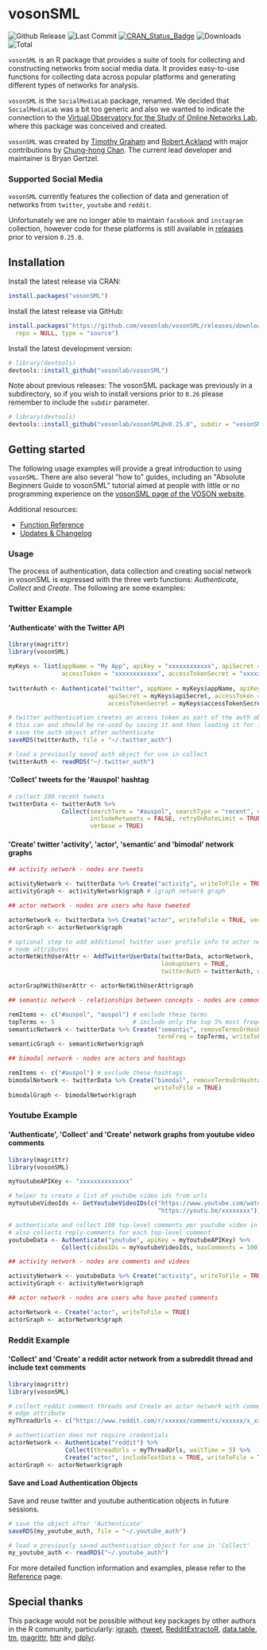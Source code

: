 # vosonSML
![Github Release](https://img.shields.io/github/release-pre/vosonlab/vosonSML.svg?logo=github&colorB=8065ac)
![Last Commit](https://img.shields.io/github/last-commit/vosonlab/vosonSML.svg)
[![CRAN_Status_Badge](https://www.r-pkg.org/badges/version/vosonSML)](https://CRAN.R-project.org/package=vosonSML)
![Downloads](https://cranlogs.r-pkg.org/badges/vosonSML)
![Total](https://cranlogs.r-pkg.org/badges/grand-total/vosonSML)

`vosonSML` is an R package that provides a suite of tools for collecting and constructing networks from social media data. It provides easy-to-use functions for collecting data across popular platforms and generating different types of networks for analysis.

`vosonSML` is the `SocialMediaLab` package, renamed. We decided that `SocialMediaLab` was a bit too generic and also we wanted to indicate the connection to the [Virtual Observatory for the Study of Online Networks Lab](http://vosonlab.net), where this package was conceived and created.

`vosonSML` was created by [Timothy Graham](http://uq.academia.edu/TimGraham) and [Robert Ackland](https://researchers.anu.edu.au/researchers/ackland-rj) with major contributions by [Chung-hong Chan](https://github.com/chainsawriot). The current lead developer and maintainer is Bryan Gertzel.

### Supported Social Media

`vosonSML` currently features the collection of data and generation of networks from `twitter`, `youtube` and `reddit`. 

Unfortunately we are no longer able to maintain `facebook` and `instagram` collection, however code for these platforms is still available in [releases](https://github.com/vosonlab/vosonSML/releases) prior to version `0.25.0`.

## Installation

Install the latest release via CRAN:
```R
install.packages("vosonSML")
```

Install the latest release via GitHub:
```R
install.packages("https://github.com/vosonlab/vosonSML/releases/download/v0.27.2/vosonSML-0.27.2.tar.gz", 
  repo = NULL, type = "source")
```

Install the latest development version:
```R
# library(devtools)
devtools::install_github("vosonlab/vosonSML")
```

Note about previous releases: The vosonSML package was previously in a subdirectory, so if you wish to install versions prior to `0.26` please remember to include the `subdir` parameter.  
```R
# library(devtools)
devtools::install_github("vosonlab/vosonSML@v0.25.0", subdir = "vosonSML")
```

## Getting started

The following usage examples will provide a great introduction to using `vosonSML`. There are also several "how to" guides, including an "Absolute Beginners Guide to vosonSML" tutorial aimed at people with little or no programming experience on the [vosonSML page of the VOSON website](http://vosonlab.net/SocialMediaLab).

Additional resources:
- [Function Reference](https://vosonlab.github.io/vosonSML/reference/index.html)
- [Updates & Changelog](https://vosonlab.github.io/vosonSML/news/index.html)

### Usage

The process of authentication, data collection and creating social network in vosonSML is expressed with the three verb functions: *Authenticate*, *Collect* and *Create*. The following are some examples:

### Twitter Example

#### 'Authenticate' with the Twitter API
```R
library(magrittr)
library(vosonSML)

myKeys <- list(appName = "My App", apiKey = "xxxxxxxxxxxx", apiSecret = "xxxxxxxxxxxx", 
               accessToken = "xxxxxxxxxxxx", accessTokenSecret = "xxxxxxxxxxxx")
  
twitterAuth <- Authenticate("twitter", appName = myKeys$appName, apiKey = myKeys$apiKey, 
                            apiSecret = myKeys$apiSecret, accessToken = myKeys$accessToken,
                            accessTokenSecret = myKeys$accessTokenSecret)

# twitter authentication creates an access token as part of the auth object
# this can and should be re-used by saving it and then loading it for future sessions
# save the auth object after authenticate 
saveRDS(twitterAuth, file = "~/.twitter_auth")

# load a previously saved auth object for use in collect
twitterAuth <- readRDS("~/.twitter_auth")
```

#### 'Collect' tweets for the '#auspol' hashtag
```R
# collect 100 recent tweets
twitterData <- twitterAuth %>%
               Collect(searchTerm = "#auspol", searchType = "recent", numTweets = 100, 
                       includeRetweets = FALSE, retryOnRateLimit = TRUE, writeToFile = TRUE, 
                       verbose = TRUE)
```

#### 'Create' twitter 'activity', 'actor', 'semantic' and 'bimodal' network graphs
```R
## activity network - nodes are tweets

activityNetwork <- twitterData %>% Create("activity", writeToFile = TRUE)
activityGraph <- activityNetwork$graph # igraph network graph

## actor network - nodes are users who have tweeted

actorNetwork <- twitterData %>% Create("actor", writeToFile = TRUE, verbose = TRUE)
actorGraph <- actorNetwork$graph

# optional step to add additional twitter user profile info to actor network graph as 
# node attributes 
actorNetWithUserAttr <- AddTwitterUserData(twitterData, actorNetwork,
                                           lookupUsers = TRUE, 
                                           twitterAuth = twitterAuth, writeToFile = TRUE)

actorGraphWithUserAttr <- actorNetWithUserAttr$graph

## semantic network - relationships between concepts - nodes are common terms, hashtags and actors

remItems <- c("#auspol", "auspol") # exclude these terms
topTerms <- 5                      # include only the top 5% most frequent terms as nodes
semanticNetwork <- twitterData %>% Create("semantic", removeTermsOrHashtags = remItems, 
                                          termFreq = topTerms, writeToFile = TRUE)
semanticGraph <- semanticNetwork$graph

## bimodal network - nodes are actors and hashtags

remItems <- c("#auspol") # exclude these hashtags
bimodalNetwork <- twitterData %>% Create("bimodal", removeTermsOrHashtags = remItems, 
                                         writeToFile = TRUE)
bimodalGraph <- bimodalNetwork$graph
```

### Youtube Example

#### 'Authenticate', 'Collect' and 'Create' network graphs from youtube video comments
```R
library(magrittr)
library(vosonSML)

myYoutubeAPIKey <- "xxxxxxxxxxxxxx"

# helper to create a list of youtube video ids from urls
myYoutubeVideoIds <- GetYoutubeVideoIDs(c("https://www.youtube.com/watch?v=xxxxxxxx",
                                          "https://youtu.be/xxxxxxxx"))

# authenticate and collect 100 top-level comments per youtube video in list
# also collects reply-comments for each top-level comment
youtubeData <- Authenticate("youtube", apiKey = myYoutubeAPIKey) %>%
               Collect(videoIDs = myYoutubeVideoIds, maxComments = 100)

## activity network - nodes are comments and videos

activityNetwork <- youtubeData %>% Create("activity", writeToFile = TRUE)
activityGraph <- activityNetwork$graph

## actor network - nodes are users who have posted comments

actorNetwork <- Create("actor", writeToFile = TRUE)
actorGraph <- actorNetwork$graph                
```

### Reddit Example

#### 'Collect' and 'Create' a reddit actor network from a subreddit thread and include text comments
```R
library(magrittr)
library(vosonSML)

# collect reddit comment threads and Create an actor network with comment text as 
# edge attribute
myThreadUrls <- c("https://www.reddit.com/r/xxxxxx/comments/xxxxxx/x_xxxx_xxxxxxxxx/")

# authentication does not require credentials
actorNetwork <- Authenticate("reddit") %>%
                Collect(threadUrls = myThreadUrls, waitTime = 5) %>%
                Create("actor", includeTextData = TRUE, writeToFile = TRUE)
actorGraph <- actorNetwork$graph

```

#### Save and Load Authentication Objects

Save and reuse twitter and youtube authentication objects in future sessions.
```R
# save the object after 'Authenticate' 
saveRDS(my_youtube_auth, file = "~/.youtube_auth")

# load a previously saved authentication object for use in 'Collect'
my_youtube_auth <- readRDS("~/.youtube_auth")
```
For more detailed function information and examples, please refer to the  [Reference](https://vosonlab.github.io/vosonSML/reference/index.html) page.

## Special thanks

This package would not be possible without key packages by other authors in the R community, particularly: [igraph](https://github.com/igraph/rigraph), [rtweet](https://github.com/mkearney/rtweet), [RedditExtractoR](https://github.com/ivan-rivera/RedditExtractoR), [data.table](https://github.com/Rdatatable/data.table), [tm](https://CRAN.R-project.org/package=tm), [magrittr](https://CRAN.R-project.org/package=magrittr), [httr](https://github.com/hadley/httr) and [dplyr](https://github.com/hadley/dplyr).
